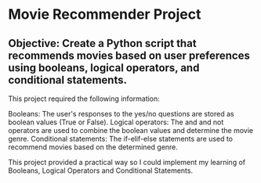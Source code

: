# Movie Recommender Project

## Objective: Create a Python script that recommends movies based on user preferences using booleans, logical operators, and conditional statements.

This project required the following information:

Booleans: The user's responses to the yes/no questions are stored as boolean values (True or False).
Logical operators: The and and not operators are used to combine the boolean values and determine the movie genre.
Conditional statements: The if-elif-else statements are used to recommend movies based on the determined genre.

This project provided a practical way so I could implement my learning of Booleans, Logical Operators and Conditional Statements. 
